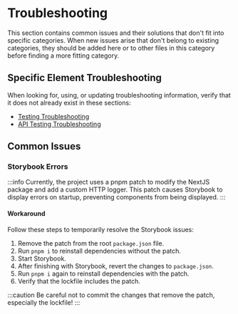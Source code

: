 # Troubleshooting

This section contains common issues and their solutions that don't fit into specific categories. When new issues arise that don't belong to existing categories, they should be added here or to other files in this category before finding a more fitting category.

## Specific Element Troubleshooting

When looking for, using, or updating troubleshooting information, verify that it does not already exist in these sections:

- [Testing Troubleshooting](../testing#troubleshooting)
- [API Testing Troubleshooting](../api-testing#troubleshooting)

## Common Issues

### Storybook Errors

:::info
Currently, the project uses a pnpm patch to modify the NextJS package and add a custom HTTP logger. This patch causes Storybook to display errors on startup, preventing components from being displayed.
:::

#### Workaround

Follow these steps to temporarily resolve the Storybook issues:

1. Remove the patch from the root `package.json` file.
2. Run `pnpm i` to reinstall dependencies without the patch.
3. Start Storybook.
4. After finishing with Storybook, revert the changes to `package.json`.
5. Run `pnpm i` again to reinstall dependencies with the patch.
6. Verify that the lockfile includes the patch.

:::caution
Be careful not to commit the changes that remove the patch, especially the lockfile!
:::